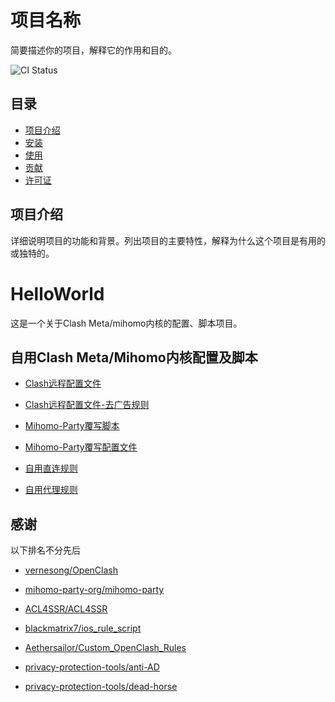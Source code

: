 # 项目名称
简要描述你的项目，解释它的作用和目的。

![CI Status](https://img.shields.io/travis/username/repo.svg)

## 目录
- [项目介绍](#项目介绍)
- [安装](#安装)
- [使用](#使用)
- [贡献](#贡献)
- [许可证](#许可证)

## 项目介绍
详细说明项目的功能和背景。列出项目的主要特性，解释为什么这个项目是有用的或独特的。




# HelloWorld
这是一个关于Clash Meta/mihomo内核的配置、脚本项目。


## **自用Clash Meta/Mihomo内核配置及脚本**
- [Clash远程配置文件](https://github.com/lamchey/HelloWorld/blob/main/Clash/Config/Clash_Config.ini)

- [Clash远程配置文件-去广告规则](https://github.com/lamchey/HelloWorld/blob/main/Clash/Config/Clash_Config_AdBlock.ini)

- [Mihomo-Party覆写脚本](https://github.com/lamchey/HelloWorld/blob/main/Mihomo/JavaScript/JavaScript.js)

- [Mihomo-Party覆写配置文件](https://github.com/lamchey/HelloWorld/blob/main/Mihomo/YAML/Extend.yaml)

- [自用直连规则](https://github.com/lamchey/HelloWorld/blob/main/Rules/Direct.list)

- [自用代理规则](https://github.com/lamchey/HelloWorld/blob/main/Rules/Proxy.list)


## **感谢**

以下排名不分先后

- [vernesong/OpenClash](https://github.com/vernesong/OpenClash)

- [mihomo-party-org/mihomo-party](https://github.com/mihomo-party-org/mihomo-party)

- [ACL4SSR/ACL4SSR](https://github.com/ACL4SSR/ACL4SSR)

- [blackmatrix7/ios_rule_script](https://github.com/blackmatrix7/ios_rule_script)

- [Aethersailor/Custom_OpenClash_Rules](https://github.com/Aethersailor/Custom_OpenClash_Rules)

- [privacy-protection-tools/anti-AD](https://github.com/privacy-protection-tools/anti-AD)

- [privacy-protection-tools/dead-horse](https://github.com/privacy-protection-tools/dead-horse)
